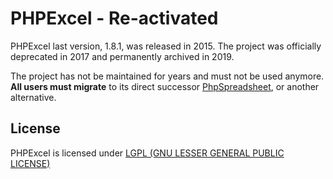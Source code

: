 # PHPExcel - Re-activated

PHPExcel last version, 1.8.1, was released in 2015. The project was officially deprecated in 2017 and permanently archived in 2019.

The project has not be maintained for years and must not be used anymore. **All users must migrate** to its direct successor [PhpSpreadsheet](https://github.com/PHPOffice/PhpSpreadsheet), or another alternative.

## License

PHPExcel is licensed under [LGPL (GNU LESSER GENERAL PUBLIC LICENSE)](https://github.com/PHPOffice/PHPExcel/blob/master/license.md)
